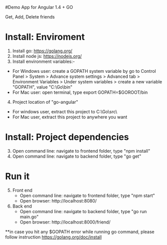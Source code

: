 #Demo App for Angular 1.4 + GO

Get, Add, Delete friends

Install: Enviroment
=======
1. Install go: https://golang.org/
2. Install node js: https://nodejs.org/
3. Install environment variables:-
  * For Windows user: create a GOPATH system variable by go to Control Panel > System > Advance system settings > Advanced tab > Environment Variables > Under system variables > create a new variable "GOPATH", value "C:\Go\bin"
  * For Mac user: open terminal, type export GOPATH=$GOROOT/bin
4. Project location of "go-angular"
  * For windows user, extract this project to C:\Go\src\
  * For Mac user, extract this project to anywhere you want

Install: Project dependencies
=======
3. Open command line: navigate to frontend folder, type "npm install"
4. Open command line: navigate to backend folder, type "go get"

Run it
======
5. Front end
   * Open command line: navigate to frontend folder, type "npm start"
   * Open browser: http://localhost:8080/
6. Back end
   * Open command line: navigate to backend folder, type "go run main.go"
   * Open browser: http://localhost:8000/friend/


**in case you hit any $GOPATH error while running go command, please follow instruction https://golang.org/doc/install
